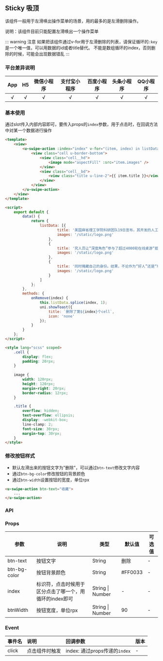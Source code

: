 ## Sticky 吸顶

该组件一般用于左滑唤出操作菜单的场景，用的最多的是左滑删除操作。

说明：该组件目前只能配置左滑唤出一个操作菜单

::: warning 注意
如果把该组件通过v-for用于左滑删除的列表，请保证循环的`:key`是一个唯一值，可以用数据的id或者title替代。
不能是数组循环的index，否则删除的时候，可能会出现数据错乱
:::

### 平台差异说明

|App|H5|微信小程序|支付宝小程序|百度小程序|头条小程序|QQ小程序|
|:-:|:-:|:-:|:-:|:-:|:-:|:-:|
|√|√|√|√|√|√|√|

### 基本使用

通过slot传入内部内容即可，要传入props的`index`参数，用于点击时，在回调方法中对某一个数据进行操作

```html
<template>
	<view>
		<u-swipe-action :index="index" v-for="(item, index) in listData" :key="item.title" @click="onRemove(index)">
			<view class="cell u-border-bottom">
				<view class="cell__hd">
					<image mode="aspectFill" :src="item.images" />
				</view>
				<view class="cell__bd">
					<view class="title u-line-2">{{ item.title }}</view>
				</view>
			</view>
		</u-swipe-action>
	</view>
</template>

<script>
	export default {
		data() {
			return {
				listData: [{
						title: '美国麻省理工学院科研团队19日宣布，其开发的人工智能程序“深度角色”',
						images: '/static/logo.png'
					},
					{
						title: '究人员让“深度角色”参与了超过4000轮在线桌游“抵抗组织',
						images: '/static/logo.png'
					},
					{
						title: '同时掩藏自己的身份。结果，不论作为“好人”还是“坏人”，“深度角色”都比人类玩家表现更加出色',
						images: '/static/logo.png'
					}
				]
			};
		},
		methods: {
			onRemove(index) {
				this.listData.splice(index, 1);
				uni.showToast({
					title: `删除了第${index}个cell`,
					icon: 'none'
				});
			}
		}
	};
</script>

<style lang="scss" scoped>
	.cell {
		display: flex;
		padding: 20rpx;
	}
	
	image {
		width: 120rpx;
		height: 120rpx;
		margin-right: 20rpx;
		border-radius: 12rpx;
	}

	.title {
		overflow: hidden;
		text-overflow: ellipsis;
		display: -webkit-box;
		line-clamp: 2;
		font-size: 30rpx;
		margin-top: 30rpx;
	}
</style>
```

### 修改按钮样式

- 默认左滑出来的按钮文字为"删除"，可以通过`btn-text`修改文字内容
- 通过`btn-bg-color`修改按钮的背景颜色
- 通过`btn-width`设置按钮的宽度，单位rpx

```html
<u-swipe-action btn-text="收藏">
	...
</u-swipe-action>
```

### API

### Props

| 参数          | 说明            | 类型            | 默认值             |  可选值   |
|-------------  |---------------- |---------------|------------------ |-------- |
| btn-text | 按钮文字  | String | 删除 | - |
| btn-bg-color | 按钮背景颜色 | String  | #FF0033 | - |
| index | 标识符，点击时候用于区分点击了哪一个，用循环的index即可 | String \| Number  | - | - |
| btnWidth | 按钮宽度，单位rpx | String \| Number  | 90 | - |	

### Event

|事件名|说明|回调参数|版本|
|:-|:-|:-|:-|
| click | 点击组件时触发 | index: 通过props传递的`index` | - |